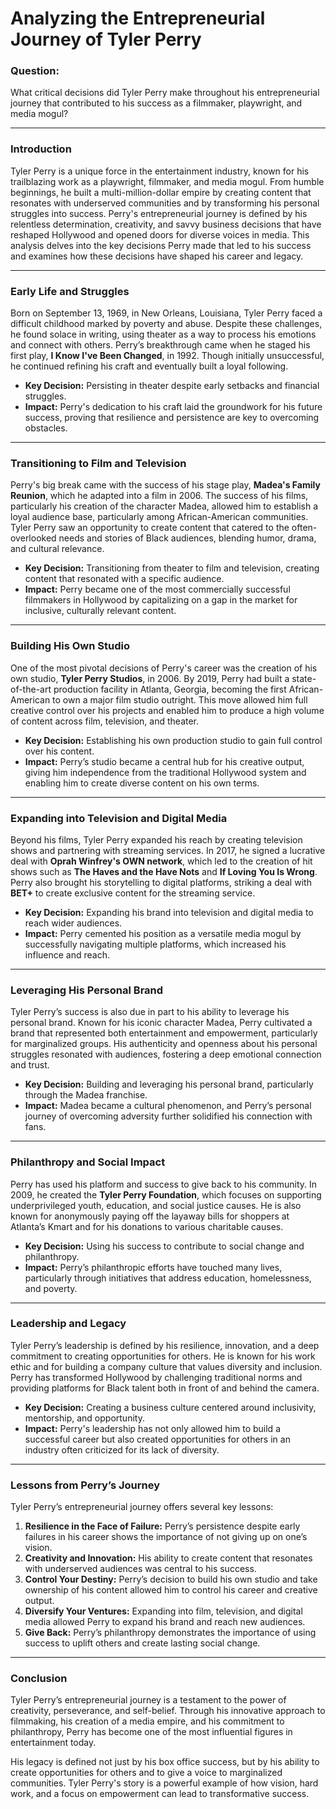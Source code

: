 # Analyzing the Entrepreneurial Journey of Tyler Perry  

### Question:  
What critical decisions did Tyler Perry make throughout his entrepreneurial journey that contributed to his success as a filmmaker, playwright, and media mogul?

---

### Introduction  
Tyler Perry is a unique force in the entertainment industry, known for his trailblazing work as a playwright, filmmaker, and media mogul. From humble beginnings, he built a multi-million-dollar empire by creating content that resonates with underserved communities and by transforming his personal struggles into success. Perry's entrepreneurial journey is defined by his relentless determination, creativity, and savvy business decisions that have reshaped Hollywood and opened doors for diverse voices in media. This analysis delves into the key decisions Perry made that led to his success and examines how these decisions have shaped his career and legacy.

---

### Early Life and Struggles  
Born on September 13, 1969, in New Orleans, Louisiana, Tyler Perry faced a difficult childhood marked by poverty and abuse. Despite these challenges, he found solace in writing, using theater as a way to process his emotions and connect with others. Perry’s breakthrough came when he staged his first play, **I Know I've Been Changed**, in 1992. Though initially unsuccessful, he continued refining his craft and eventually built a loyal following.

- **Key Decision:** Persisting in theater despite early setbacks and financial struggles.  
- **Impact:** Perry's dedication to his craft laid the groundwork for his future success, proving that resilience and persistence are key to overcoming obstacles.

---

### Transitioning to Film and Television  
Perry's big break came with the success of his stage play, **Madea's Family Reunion**, which he adapted into a film in 2006. The success of his films, particularly his creation of the character Madea, allowed him to establish a loyal audience base, particularly among African-American communities. Tyler Perry saw an opportunity to create content that catered to the often-overlooked needs and stories of Black audiences, blending humor, drama, and cultural relevance.

- **Key Decision:** Transitioning from theater to film and television, creating content that resonated with a specific audience.  
- **Impact:** Perry became one of the most commercially successful filmmakers in Hollywood by capitalizing on a gap in the market for inclusive, culturally relevant content.

---

### Building His Own Studio  
One of the most pivotal decisions of Perry's career was the creation of his own studio, **Tyler Perry Studios**, in 2006. By 2019, Perry had built a state-of-the-art production facility in Atlanta, Georgia, becoming the first African-American to own a major film studio outright. This move allowed him full creative control over his projects and enabled him to produce a high volume of content across film, television, and theater.

- **Key Decision:** Establishing his own production studio to gain full control over his content.  
- **Impact:** Perry’s studio became a central hub for his creative output, giving him independence from the traditional Hollywood system and enabling him to create diverse content on his own terms.

---

### Expanding into Television and Digital Media  
Beyond his films, Tyler Perry expanded his reach by creating television shows and partnering with streaming services. In 2017, he signed a lucrative deal with **Oprah Winfrey's OWN network**, which led to the creation of hit shows such as **The Haves and the Have Nots** and **If Loving You Is Wrong**. Perry also brought his storytelling to digital platforms, striking a deal with **BET+** to create exclusive content for the streaming service.

- **Key Decision:** Expanding his brand into television and digital media to reach wider audiences.  
- **Impact:** Perry cemented his position as a versatile media mogul by successfully navigating multiple platforms, which increased his influence and reach.

---

### Leveraging His Personal Brand  
Tyler Perry’s success is also due in part to his ability to leverage his personal brand. Known for his iconic character Madea, Perry cultivated a brand that represented both entertainment and empowerment, particularly for marginalized groups. His authenticity and openness about his personal struggles resonated with audiences, fostering a deep emotional connection and trust.

- **Key Decision:** Building and leveraging his personal brand, particularly through the Madea franchise.  
- **Impact:** Madea became a cultural phenomenon, and Perry’s personal journey of overcoming adversity further solidified his connection with fans.

---

### Philanthropy and Social Impact  
Perry has used his platform and success to give back to his community. In 2009, he created the **Tyler Perry Foundation**, which focuses on supporting underprivileged youth, education, and social justice causes. He is also known for anonymously paying off the layaway bills for shoppers at Atlanta’s Kmart and for his donations to various charitable causes.

- **Key Decision:** Using his success to contribute to social change and philanthropy.  
- **Impact:** Perry’s philanthropic efforts have touched many lives, particularly through initiatives that address education, homelessness, and poverty.

---

### Leadership and Legacy  
Tyler Perry’s leadership is defined by his resilience, innovation, and a deep commitment to creating opportunities for others. He is known for his work ethic and for building a company culture that values diversity and inclusion. Perry has transformed Hollywood by challenging traditional norms and providing platforms for Black talent both in front of and behind the camera.

- **Key Decision:** Creating a business culture centered around inclusivity, mentorship, and opportunity.  
- **Impact:** Perry's leadership has not only allowed him to build a successful career but also created opportunities for others in an industry often criticized for its lack of diversity.

---

### Lessons from Perry’s Journey  
Tyler Perry’s entrepreneurial journey offers several key lessons:  
1. **Resilience in the Face of Failure:** Perry’s persistence despite early failures in his career shows the importance of not giving up on one’s vision.  
2. **Creativity and Innovation:** His ability to create content that resonates with underserved audiences was central to his success.  
3. **Control Your Destiny:** Perry’s decision to build his own studio and take ownership of his content allowed him to control his career and creative output.  
4. **Diversify Your Ventures:** Expanding into film, television, and digital media allowed Perry to expand his brand and reach new audiences.  
5. **Give Back:** Perry’s philanthropy demonstrates the importance of using success to uplift others and create lasting social change.

---

### Conclusion  
Tyler Perry’s entrepreneurial journey is a testament to the power of creativity, perseverance, and self-belief. Through his innovative approach to filmmaking, his creation of a media empire, and his commitment to philanthropy, Perry has become one of the most influential figures in entertainment today.  

His legacy is defined not just by his box office success, but by his ability to create opportunities for others and to give a voice to marginalized communities. Tyler Perry's story is a powerful example of how vision, hard work, and a focus on empowerment can lead to transformative success.
